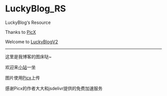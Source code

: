 # LuckyBlog_RS

LuckyBlog‘s Resource

Thanks to [PicX](https://github.com/XPoet/picx)

Welcome to [LuckyBlogV2](https:blog.luckykeeper.site:24680)

------

这里是我博客的图床哒~

欢迎来[小站](https:blog.luckykeeper.site:24680)一坐

图片使用[Picx](https://github.com/XPoet/picx)上传

感谢Picx的作者大大和jsdelivr提供的免费加速服务
